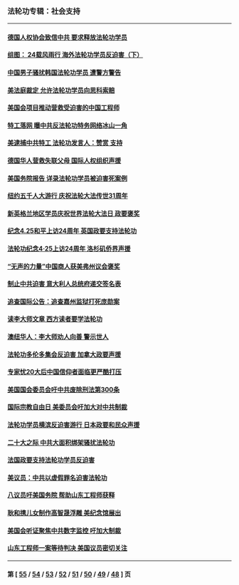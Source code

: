 ### 法轮功专辑：社会支持
---
#### [德国人权协会致信中共 要求释放法轮功学员](../../pages/nf4386/n14045330.md?08030430) 
#### [组图： 24载风雨行 海外法轮功学员反迫害（下）](../../pages/nf4386/n14030279.md?08030430) 
#### [中国男子骚扰韩国法轮功学员 遭警方警告](../../pages/nf4386/n14033245.md?08030430) 
#### [美法庭裁定 允许法轮功学员向思科索赔](../../pages/nf4386/n14030620.md?08030430) 
#### [美国会项目推动营救受迫害的中国工程师](../../pages/nf4386/n14019887.md?08030430) 
#### [特工落网 曝中共反法轮功特务网络冰山一角](../../pages/nf4386/n14006412.md?08030430) 
#### [美逮捕中共特工 法轮功发言人：赞赏 支持](../../pages/nf4386/n14005107.md?08030430) 
#### [德国华人营救失联父母 国际人权组织声援](../../pages/nf4386/n14002019.md?08030430) 
#### [美国务院报告 详录法轮功学员被迫害死案例](../../pages/nf4386/n13997752.md?08030430) 
#### [纽约五千人大游行 庆祝法轮大法传世31周年](../../pages/nf4386/n13995110.md?08030430) 
#### [新英格兰地区学员庆祝世界法轮大法日 政要褒奖](../../pages/nf4386/n13990800.md?08030430) 
#### [纪念4.25和平上访24周年 英国政要支持法轮功](../../pages/nf4386/n13984057.md?08030430) 
#### [法轮功纪念4·25上访24周年 洛杉矶侨界声援](../../pages/nf4386/n13978796.md?08030430) 
#### [“无声的力量”中国商人获美弗州议会褒奖](../../pages/nf4386/n13941208.md?08030430) 
#### [制止中共迫害 意大利人总统府递交签名表](../../pages/nf4386/n13933726.md?08030430) 
#### [追查国际公告：追查嘉州监狱打死庞勋案](../../pages/nf4386/n13933461.md?08030430) 
#### [读李大师文章 西方读者要学法轮功](../../pages/nf4386/n13925142.md?08030430) 
#### [澳纽华人：李大师劝人向善 警示世人](../../pages/nf4386/n13924146.md?08030430) 
#### [法轮功多伦多集会反迫害 加拿大政要声援](../../pages/nf4386/n13881303.md?08030430) 
#### [专家忧20大后中国信仰者面临更严酷打压](../../pages/nf4386/n13874993.md?08030430) 
#### [美国国会委员会吁中共废除刑法第300条](../../pages/nf4386/n13868121.md?08030430) 
#### [国际宗教自由日 美委员会吁加大对中共制裁](../../pages/nf4386/n13855021.md?08030430) 
#### [法轮功学员横滨反迫害游行 日本政要和民众声援](../../pages/nf4386/n13847132.md?08030430) 
#### [二十大之际 中共大面积绑架骚扰法轮功](../../pages/nf4386/n13846381.md?08030430) 
#### [法国政要支持法轮功学员反迫害](../../pages/nf4386/n13841970.md?08030430) 
#### [美议员：中共以虚假罪名迫害法轮功](../../pages/nf4386/n13841083.md?08030430) 
#### [八议员吁美国务院 帮助山东工程师获释](../../pages/nf4386/n13836379.md?08030430) 
#### [耿和携儿女制作高智晟浮雕 美纪念馆展出](../../pages/nf4386/n13829624.md?08030430) 
#### [美国会听证聚焦中共数字监控 吁加大制裁](../../pages/nf4386/n13825083.md?08030430) 
#### [山东工程师一案等待判决 美国议员密切关注](../../pages/nf4386/n13815065.md?08030430) 

---
#### 第 [ [55](./55.md?08030430) / [54](./54.md?08030430) / [53](./53.md?08030430) / [52](./52.md?08030430) / [51](./51.md?08030430) / [50](./50.md?08030430) / [49](./49.md?08030430) / [48](./48.md?08030430) ] 页
